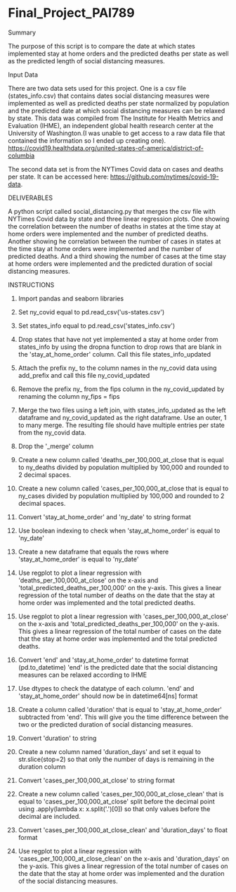 # Final_Project_PAI789


Summary

The purpose of this script is to compare the date at which states implemented 
stay at home orders and the predicted deaths per state as well as the predicted
length of social distancing measures. 

Input Data

There are two data sets used for this project. One is a csv file (states_info.csv)
that contains dates social distancing measures were implemented as well as 
predicted deaths per state normalized by population and the predicted date at 
which social distancing measures can be relaxed by state. This data was compiled 
from The Institute for Health Metrics and Evaluation (IHME), an independent global 
health research center at the University of Washington.(I was unable to get 
access to a raw data file that contained the information so I ended up creating
one).
https://covid19.healthdata.org/united-states-of-america/district-of-columbia

The second data set is from the NYTimes Covid data on cases and deaths per 
state. It can be accessed here: https://github.com/nytimes/covid-19-data.

DELIVERABLES

A python script called social_distancing.py that merges the csv file with NYTimes
Covid data by state and three linear regression plots. One showing the correlation
between the number of deaths in states at the time stay at home orders 
were implemented and the number of predicted deaths. Another showing he correlation
between the number of cases in states at the time stay at home orders 
were implemented and the number of predicted deaths. And a third showing the 
number of cases at the time stay at home orders were implemented and the predicted
duration of social distancing measures. 

INSTRUCTIONS

1. Import pandas and seaborn libraries

2. Set ny_covid equal to pd.read_csv('us-states.csv')

3. Set states_info equal to pd.read_csv('states_info.csv')

4. Drop states that have not yet implemented a stay at home order from states_info
by using the dropna function to drop rows that are blank in the 'stay_at_home_order'
column. Call this file states_info_updated

5. Attach the prefix ny_ to the column names in the ny_covid data using add_prefix
and call this file ny_covid_updated

6. Remove the prefix ny_ from the fips column in the ny_covid_updated by renaming
the column ny_fips = fips

7. Merge the two files using a left join, with states_info_updated as the left 
dataframe and ny_covid_updated as the right dataframe. Use an outer, 1 to many 
merge. The resulting file should have multiple entries per state from the ny_covid 
data.

8. Drop the '_merge' column

9. Create a new column called 'deaths_per_100,000_at_close that is equal to 
ny_deaths divided by population multiplied by 100,000 and rounded to 2 decimal 
spaces.

10. Create a new column called 'cases_per_100,000_at_close that is equal to 
ny_cases divided by population multiplied by 100,000 and rounded to 2 decimal 
spaces.

11. Convert 'stay_at_home_order' and 'ny_date' to string format

12. Use boolean indexing to check when 'stay_at_home_order' is equal to 'ny_date'

13. Create a new dataframe that equals the rows where 'stay_at_home_order' is 
equal to 'ny_date'

14. Use regplot to plot a linear regression with 'deaths_per_100,000_at_close'
on the x-axis and 'total_predicted_deaths_per_100,000' on the y-axis.
This gives a linear regression of the total number of deaths on the date that 
the stay at home order was implemented and the total predicted deaths.

15. Use regplot to plot a linear regression with 'cases_per_100,000_at_close'
on the x-axis and 'total_predicted_deaths_per_100,000' on the y-axis. This gives 
a linear regression of the total number of cases on the date that the stay at 
home order was implemented and the total predicted deaths.

16. Convert 'end' and 'stay_at_home_order' to datetime format (pd.to_datetime)
'end' is the predicted date that the social distancing measures can be relaxed
according to IHME

17. Use dtypes to check the datatype of each column. 'end' and 'stay_at_home_order'
should now be in datetime64[ns] format

18. Create a column called 'duration' that is equal to 'stay_at_home_order' 
subtracted from 'end'. This will give you the time difference between the two or
the predicted duration of social distancing measures.

19. Convert 'duration' to string

20. Create a new column named 'duration_days' and set it equal to 
str.slice(stop=2) so that only the number of days is remaining in the 
duration column

21. Convert 'cases_per_100,000_at_close' to string format

22. Create a new column called 'cases_per_100,000_at_close_clean' that is equal 
to 'cases_per_100,000_at_close' split before the decimal point using 
.apply(lambda x: x.split('.')[0])  so that only values before the decimal are 
included. 

23. Convert 'cases_per_100,000_at_close_clean' and 'duration_days' to float
format

24. Use regplot to plot a linear regression with 'cases_per_100,000_at_close_clean'
on the x-axis and 'duration_days' on the y-axis. This gives a linear regression 
of the total number of cases on the date that the stay at home order was 
implemented and the duration of the social distancing measures.






